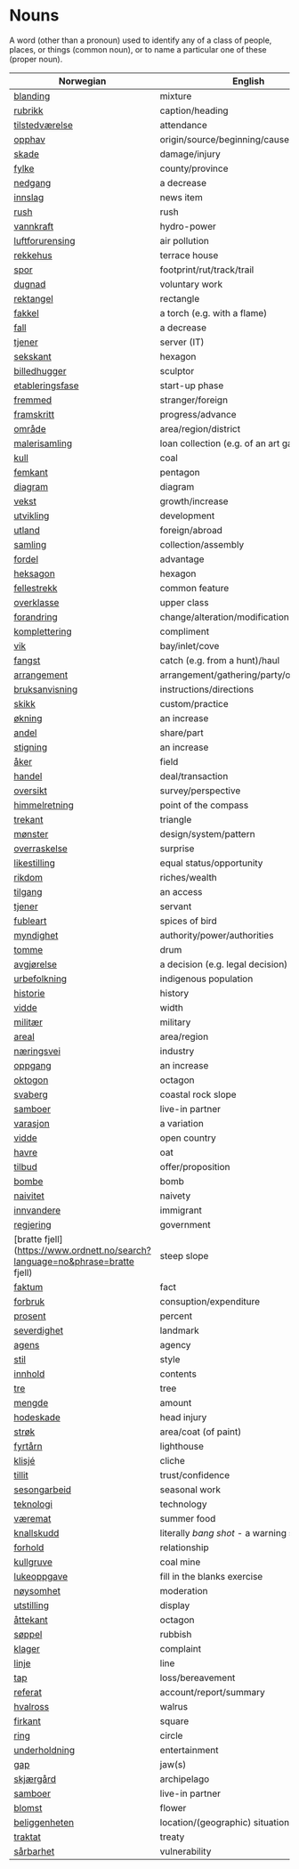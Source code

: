 # Nouns

A word (other than a pronoun) used to identify any of a class of people, places, or things (common noun), or to name a particular one of these (proper noun).

| Norwegian | English | Gender |
| --- | --- | --- |
| [blanding](https://www.ordnett.no/search?language=no&phrase=blanding) | mixture | m |
| [rubrikk](https://www.ordnett.no/search?language=no&phrase=rubrikk) | caption/heading | m |
| [tilstedværelse](https://www.ordnett.no/search?language=no&phrase=tilstedværelse) | attendance | i |
| [opphav](https://www.ordnett.no/search?language=no&phrase=opphav) | origin/source/beginning/cause | i |
| [skade](https://www.ordnett.no/search?language=no&phrase=skade) | damage/injury | m |
| [fylke](https://www.ordnett.no/search?language=no&phrase=fylke) | county/province | i |
| [nedgang](https://www.ordnett.no/search?language=no&phrase=nedgang) | a decrease | m |
| [innslag](https://www.ordnett.no/search?language=no&phrase=innslag) | news item | i |
| [rush](https://www.ordnett.no/search?language=no&phrase=rush) | rush | i |
| [vannkraft](https://www.ordnett.no/search?language=no&phrase=vannkraft) | hydro-power | m |
| [luftforurensing](https://www.ordnett.no/search?language=no&phrase=luftforurensing) | air pollution | m |
| [rekkehus](https://www.ordnett.no/search?language=no&phrase=rekkehus) | terrace house | i |
| [spor](https://www.ordnett.no/search?language=no&phrase=spor) | footprint/rut/track/trail | i |
| [dugnad](https://www.ordnett.no/search?language=no&phrase=dugnad) | voluntary work | m |
| [rektangel](https://www.ordnett.no/search?language=no&phrase=rektangel) | rectangle | i |
| [fakkel](https://www.ordnett.no/search?language=no&phrase=fakkel) | a torch (e.g. with a flame) | m |
| [fall](https://www.ordnett.no/search?language=no&phrase=fall) | a decrease | i |
| [tjener](https://www.ordnett.no/search?language=no&phrase=tjener) | server (IT) | m |
| [sekskant](https://www.ordnett.no/search?language=no&phrase=sekskant) | hexagon | m |
| [billedhugger](https://www.ordnett.no/search?language=no&phrase=billedhugger) | sculptor | m |
| [etableringsfase](https://www.ordnett.no/search?language=no&phrase=etableringsfase) | start-up phase | m |
| [fremmed](https://www.ordnett.no/search?language=no&phrase=fremmed) | stranger/foreign | m |
| [framskritt](https://www.ordnett.no/search?language=no&phrase=framskritt) | progress/advance | i |
| [område](https://www.ordnett.no/search?language=no&phrase=område) | area/region/district | i |
| [malerisamling](https://www.ordnett.no/search?language=no&phrase=malerisamling) | loan collection (e.g. of an art gallery) | m |
| [kull](https://www.ordnett.no/search?language=no&phrase=kull) | coal | i |
| [femkant](https://www.ordnett.no/search?language=no&phrase=femkant) | pentagon | m |
| [diagram](https://www.ordnett.no/search?language=no&phrase=diagram) | diagram | i |
| [vekst](https://www.ordnett.no/search?language=no&phrase=vekst) | growth/increase | m |
| [utvikling](https://www.ordnett.no/search?language=no&phrase=utvikling) | development | m |
| [utland](https://www.ordnett.no/search?language=no&phrase=utland) | foreign/abroad | m |
| [samling](https://www.ordnett.no/search?language=no&phrase=samling) | collection/assembly | m |
| [fordel](https://www.ordnett.no/search?language=no&phrase=fordel) | advantage | m |
| [heksagon](https://www.ordnett.no/search?language=no&phrase=heksagon) | hexagon | m |
| [fellestrekk](https://www.ordnett.no/search?language=no&phrase=fellestrekk) | common feature | i |
| [overklasse](https://www.ordnett.no/search?language=no&phrase=overklasse) | upper class | m |
| [forandring](https://www.ordnett.no/search?language=no&phrase=forandring) | change/alteration/modification | m |
| [komplettering](https://www.ordnett.no/search?language=no&phrase=komplettering) | compliment | m |
| [vik](https://www.ordnett.no/search?language=no&phrase=vik) | bay/inlet/cove | m |
| [fangst](https://www.ordnett.no/search?language=no&phrase=fangst) | catch (e.g. from a hunt)/haul | m |
| [arrangement](https://www.ordnett.no/search?language=no&phrase=arrangement) | arrangement/gathering/party/organisation | i |
| [bruksanvisning](https://www.ordnett.no/search?language=no&phrase=bruksanvisning) | instructions/directions | m |
| [skikk](https://www.ordnett.no/search?language=no&phrase=skikk) | custom/practice | m |
| [økning](https://www.ordnett.no/search?language=no&phrase=økning) | an increase | m |
| [andel](https://www.ordnett.no/search?language=no&phrase=andel) | share/part | m |
| [stigning](https://www.ordnett.no/search?language=no&phrase=stigning) | an increase | m |
| [åker](https://www.ordnett.no/search?language=no&phrase=åker) | field | m |
| [handel](https://www.ordnett.no/search?language=no&phrase=handel) | deal/transaction | m |
| [oversikt](https://www.ordnett.no/search?language=no&phrase=oversikt) | survey/perspective | m |
| [himmelretning](https://www.ordnett.no/search?language=no&phrase=himmelretning) | point of the compass | m |
| [trekant](https://www.ordnett.no/search?language=no&phrase=trekant) | triangle | m |
| [mønster](https://www.ordnett.no/search?language=no&phrase=mønster) | design/system/pattern | i |
| [overraskelse](https://www.ordnett.no/search?language=no&phrase=overraskelse) | surprise | m |
| [likestilling](https://www.ordnett.no/search?language=no&phrase=likestilling) | equal status/opportunity | m |
| [rikdom](https://www.ordnett.no/search?language=no&phrase=rikdom) | riches/wealth | m |
| [tilgang](https://www.ordnett.no/search?language=no&phrase=tilgang) | an access | i |
| [tjener](https://www.ordnett.no/search?language=no&phrase=tjener) | servant | m |
| [fubleart](https://www.ordnett.no/search?language=no&phrase=fubleart) | spices of bird | m/f |
| [myndighet](https://www.ordnett.no/search?language=no&phrase=myndighet) | authority/power/authorities | m |
| [tomme](https://www.ordnett.no/search?language=no&phrase=tomme) | drum | m |
| [avgjørelse](https://www.ordnett.no/search?language=no&phrase=avgjørelse) | a decision (e.g. legal decision) | m |
| [urbefolkning](https://www.ordnett.no/search?language=no&phrase=urbefolkning) | indigenous population | m |
| [historie](https://www.ordnett.no/search?language=no&phrase=historie) | history | m/f |
| [vidde](https://www.ordnett.no/search?language=no&phrase=vidde) | width | m/f |
| [militær](https://www.ordnett.no/search?language=no&phrase=militær) | military | m |
| [areal](https://www.ordnett.no/search?language=no&phrase=areal) | area/region | i |
| [næringsvei](https://www.ordnett.no/search?language=no&phrase=næringsvei) | industry | m |
| [oppgang](https://www.ordnett.no/search?language=no&phrase=oppgang) | an increase | m |
| [oktogon](https://www.ordnett.no/search?language=no&phrase=oktogon) | octagon | m |
| [svaberg](https://www.ordnett.no/search?language=no&phrase=svaberg) | coastal rock slope | i |
| [samboer](https://www.ordnett.no/search?language=no&phrase=samboer) | live-in partner | m |
| [varasjon](https://www.ordnett.no/search?language=no&phrase=varasjon) | a variation | m |
| [vidde](https://www.ordnett.no/search?language=no&phrase=vidde) | open country | m |
| [havre](https://www.ordnett.no/search?language=no&phrase=havre) | oat | m |
| [tilbud](https://www.ordnett.no/search?language=no&phrase=tilbud) | offer/proposition | i |
| [bombe](https://www.ordnett.no/search?language=no&phrase=bombe) | bomb | m |
| [naivitet](https://www.ordnett.no/search?language=no&phrase=naivitet) | naivety | m |
| [innvandere](https://www.ordnett.no/search?language=no&phrase=innvandere) | immigrant | m |
| [regjering](https://www.ordnett.no/search?language=no&phrase=regjering) | government | m |
| [bratte fjell](https://www.ordnett.no/search?language=no&phrase=bratte fjell) | steep slope | m |
| [faktum](https://www.ordnett.no/search?language=no&phrase=faktum) | fact | i |
| [forbruk](https://www.ordnett.no/search?language=no&phrase=forbruk) | consuption/expenditure | i |
| [prosent](https://www.ordnett.no/search?language=no&phrase=prosent) | percent | m |
| [severdighet](https://www.ordnett.no/search?language=no&phrase=severdighet) | landmark | m |
| [agens](https://www.ordnett.no/search?language=no&phrase=agens) | agency | m |
| [stil](https://www.ordnett.no/search?language=no&phrase=stil) | style | m |
| [innhold](https://www.ordnett.no/search?language=no&phrase=innhold) | contents | i |
| [tre](https://www.ordnett.no/search?language=no&phrase=tre) | tree | i |
| [mengde](https://www.ordnett.no/search?language=no&phrase=mengde) | amount | m |
| [hodeskade](https://www.ordnett.no/search?language=no&phrase=hodeskade) | head injury | m |
| [strøk](https://www.ordnett.no/search?language=no&phrase=strøk) | area/coat (of paint) | i |
| [fyrtårn](https://www.ordnett.no/search?language=no&phrase=fyrtårn) | lighthouse | i |
| [klisjé](https://www.ordnett.no/search?language=no&phrase=klisjé) | cliche | m |
| [tillit](https://www.ordnett.no/search?language=no&phrase=tillit) | trust/confidence | m |
| [sesongarbeid](https://www.ordnett.no/search?language=no&phrase=sesongarbeid) | seasonal work | i |
| [teknologi](https://www.ordnett.no/search?language=no&phrase=teknologi) | technology | m |
| [væremat](https://www.ordnett.no/search?language=no&phrase=væremat) | summer food | m |
| [knallskudd](https://www.ordnett.no/search?language=no&phrase=knallskudd) | literally _bang shot_ - a warning shot gun | i |
| [forhold](https://www.ordnett.no/search?language=no&phrase=forhold) | relationship | i |
| [kullgruve](https://www.ordnett.no/search?language=no&phrase=kullgruve) | coal mine | m |
| [lukeoppgave](https://www.ordnett.no/search?language=no&phrase=lukeoppgave) | fill in the blanks exercise | m |
| [nøysomhet](https://www.ordnett.no/search?language=no&phrase=nøysomhet) | moderation | m |
| [utstilling](https://www.ordnett.no/search?language=no&phrase=utstilling) | display | m |
| [åttekant](https://www.ordnett.no/search?language=no&phrase=åttekant) | octagon | m |
| [søppel](https://www.ordnett.no/search?language=no&phrase=søppel) | rubbish | i |
| [klager](https://www.ordnett.no/search?language=no&phrase=klager) | complaint | m |
| [linje](https://www.ordnett.no/search?language=no&phrase=linje) | line | m |
| [tap](https://www.ordnett.no/search?language=no&phrase=tap) | loss/bereavement | i |
| [referat](https://www.ordnett.no/search?language=no&phrase=referat) | account/report/summary | i |
| [hvalross](https://www.ordnett.no/search?language=no&phrase=hvalross) | walrus | m |
| [firkant](https://www.ordnett.no/search?language=no&phrase=firkant) | square | m |
| [ring](https://www.ordnett.no/search?language=no&phrase=ring) | circle | m |
| [underholdning](https://www.ordnett.no/search?language=no&phrase=underholdning) | entertainment | m |
| [gap](https://www.ordnett.no/search?language=no&phrase=gap) | jaw(s) | m |
| [skjærgård](https://www.ordnett.no/search?language=no&phrase=skjærgård) | archipelago | m |
| [samboer](https://www.ordnett.no/search?language=no&phrase=samboer) | live-in partner | m |
| [blomst](https://www.ordnett.no/search?language=no&phrase=blomst) | flower | m |
| [beliggenheten](https://www.ordnett.no/search?language=no&phrase=beliggenheten) | location/(geographic) situation | m/f |
| [traktat](https://www.ordnett.no/search?language=no&phrase=traktat) | treaty | m |
| [sårbarhet](https://www.ordnett.no/search?language=no&phrase=sårbarhet) | vulnerability | m |

